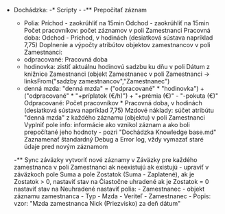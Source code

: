 * Dochádzka:
-* Scripty - 
	-** Prepočítať záznam
	- Polia:
	Príchod - zaokrúhliť na 15min
	Odchod - zaokrúhliť na 15min
	Počet pracovníkov: počet záznamov v poli Zamestnanci
	Pracovná doba: Odchod - Príchod, v hodinách (desiatková sústava napríklad 7,75)
	Doplnenie a výpočty atribútov objektov zamestnancov v poli Zamestnanci:
	- odpracované: Pracovná doba
	- hodinovka: zistiť aktuálnu hodinovú sadzbu ku dňu v poli Dátum z knižnice Zamestnanci (objekt Zamestnanec v poli Zamestnanci -> linksFrom("sadzby zamestnancov","Zamestnanec")
	- denná mzda: "denná mzda" = ("odpracované" * "hodinovka") + ("odpracované" * "+príplatok (€/h)") + "+prémia (€)" - "-pokuta (€)"
	Odpracované: Počet pracovníkov * Pracovná doba, v hodinách (desiatková sústava napríklad 7,75)
	Mzdové náklady: súčet atribútu "denná mzda" z každého záznamu (objektu) v poli Zamestnanci
    Vyplniť pole info: informácie ako vznikol záznam a ako boli prepočítané jeho hodnoty - pozri "Dochádzka Knowledge base.md"
    Zaznamenať štandardný Debug a Error log, vždy vymazať staré údaje pred novým záznamom

	-** Sync záväzky
	vytvoriť nové záznamy v Záväzky pre každého zamestnanca v poli Zamestnanci ak neexistujú
	ak existujú - upraviť v záväzkoch pole Suma a pole Zostatok (Suma - Zaplatené), 
	ak je Zostatok > 0, nastaviť stav na Čiastočne uhradené
	ak je Zostatok = 0 nastaviť stav na Neuhradené
	nastaviť polia: 
		- Zamestnanec - objekt záznamu zamestnanca
		- Typ - Mzda
		- Veriteľ - Zamestnanec
		- Popis: vzor: "Mzda zamestnanca Nick (Priezvisko) za deň dátum"



